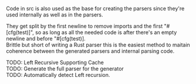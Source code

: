 Code in src is also used as the base for creating the parsers since they're used internally as well as in the parsers.  

They get split by the first newline to remove imports and the first "#[cfg(test)]", so as long as all the needed code is after there's an empty newline and before "#[cfg(test)].  
Brittle but short of writing a Rust parser this is the easiest method to maitain coherence between the generated parsers and internal parsing code.   
  
TODO: Left Recursive Supporting Cache  
TODO: Generate the full parser for the generator  
TODO: Automatically detect Left recursion.  